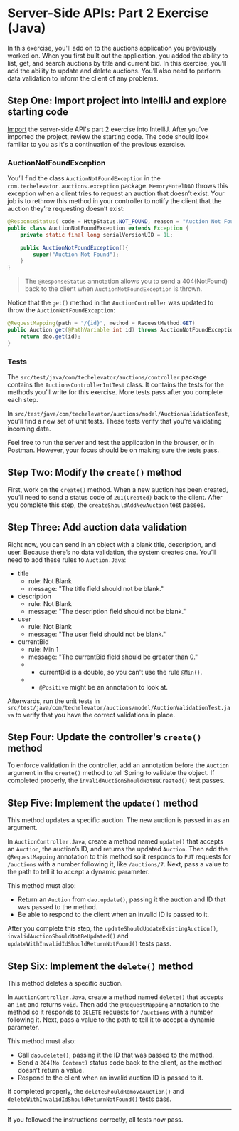 # Server-Side APIs: Part 2 Exercise (Java)

In this exercise, you'll add on to the auctions application you previously worked on. When you first built out the application, you added the ability to list, get, and search auctions by title and current bid. In this exercise, you’ll add the ability to update and delete auctions. You’ll also need to perform data validation to inform the client of any problems.

## Step One: Import project into IntelliJ and explore starting code

[Import](https://book.techelevator.com/v2_3/content/guides/intellij.html#import-a-project) the server-side API's part 2 exercise into IntelliJ. After you've imported the project, review the starting code. The code should look familiar to you as it's a continuation of the previous exercise.

### AuctionNotFoundException

You’ll find the class `AuctionNotFoundException` in the `com.techelevator.auctions.exception` package. `MemoryHotelDAO` throws this exception when a client tries to request an auction that doesn’t exist. Your job is to rethrow this method in your controller to notify the client that the auction they’re requesting doesn’t exist:

```java
@ResponseStatus( code = HttpStatus.NOT_FOUND, reason = "Auction Not Found")
public class AuctionNotFoundException extends Exception {
    private static final long serialVersionUID = 1L;

    public AuctionNotFoundException(){
        super("Auction Not Found");
    }
}
```

> The `@ResponseStatus` annotation allows you to send a 404(NotFound) back to the client when `AuctionNotFoundException` is thrown.

Notice that the `get()` method in the `AuctionController` was updated to throw the `AuctionNotFoundException`:

```java
@RequestMapping(path = "/{id}", method = RequestMethod.GET)
public Auction get(@PathVariable int id) throws AuctionNotFoundException {
    return dao.get(id);
}
```

### Tests

The `src/test/java/com/techelevator/auctions/controller` package contains the `AuctionsControllerIntTest` class. It contains the tests for the methods you’ll write for this exercise. More tests pass after you complete each step.

In `src/test/java/com/techelevator/auctions/model/AuctionValidationTest`, you’ll find a new set of unit tests. These tests verify that you’re validating incoming data.

Feel free to run the server and test the application in the browser, or in Postman. However, your focus should be on making sure the tests pass.

## Step Two: Modify the `create()` method

First, work on the `create()` method. When a new auction has been created, you’ll need to send a status code of `201(Created)` back to the client. After you complete this step, the `createShouldAddNewAuction` test passes.

## Step Three: Add auction data validation

Right now, you can send in an object with a blank title, description, and user. Because there’s no data validation, the system creates one. You’ll need to add these rules to `Auction.Java`:

- title
  - rule: Not Blank
  - message: "The title field should not be blank."
- description
  - rule: Not Blank
  - message: "The description field should not be blank."
- user
  - rule: Not Blank
  - message: "The user field should not be blank."
- currentBid
  - rule: Min 1
  - message: "The currentBid field should be greater than 0."
  - * currentBid is a double, so you can't use the rule `@Min()`.
  - * `@Positive` might be an annotation to look at.

Afterwards, run the unit tests in `src/test/java/com/techelevator/auctions/model/AuctionValidationTest.java` to verify that you have the correct validations in place.

## Step Four: Update the controller's `create()` method

To enforce validation in the controller, add an annotation before the `Auction` argument in the `create()` method to tell Spring to validate the object. If completed properly, the `invalidAuctionShouldNotBeCreated()` test passes.

## Step Five: Implement the `update()` method

This method updates a specific auction. The new auction is passed in as an argument.

In `AuctionController.Java`, create a method named `update()` that accepts an `Auction`, the auction’s ID, and returns the updated `Auction`. Then add the `@RequestMapping` annotation to this method so it responds to `PUT` requests for `/auctions` with a number following it, like `/auctions/7`. Next, pass a value to the path to tell it to accept a dynamic parameter.

This method must also:

* Return an `Auction` from `dao.update()`, passing it the auction and ID that was passed to the method.
* Be able to respond to the client when an invalid ID is passed to it.

After you complete this step, the `updateShouldUpdateExistingAuction()`, `invalidAuctionShouldNotBeUpdated()` and `updateWithInvalidIdShouldReturnNotFound()` tests pass.

## Step Six: Implement the `delete()` method

This method deletes a specific auction.

In `AuctionController.Java`, create a method named `delete()` that accepts an `int` and returns `void`. Then add the `@RequestMapping` annotation to the method so it responds to `DELETE` requests for `/auctions` with a number following it. Next, pass a value to the path to tell it to accept a dynamic parameter.

This method must also:

* Call `dao.delete()`, passing it the ID that was passed to the method.
* Send a `204(No Content)` status code back to the client, as the method doesn’t return a value.
* Respond to the client when an invalid auction ID is passed to it.

If completed properly, the `deleteShouldRemoveAuction()` and `deleteWithInvalidIdShouldReturnNotFound()` tests pass.

---

If you followed the instructions correctly, all tests now pass.

